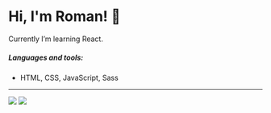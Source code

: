 # Hi, I'm Roman! 👋

Currently I’m learning React.

##### Languages and tools: 
- HTML, CSS, JavaScript, Sass

<hr>
<img src="https://github-readme-stats.vercel.app/api?username=rpavlenko&theme=cobalt2&show_icons=true">
<img src="https://github-readme-stats.vercel.app/api/top-langs/?username=rpavlenko&layout=compact&theme=cobalt2&hide=php">
